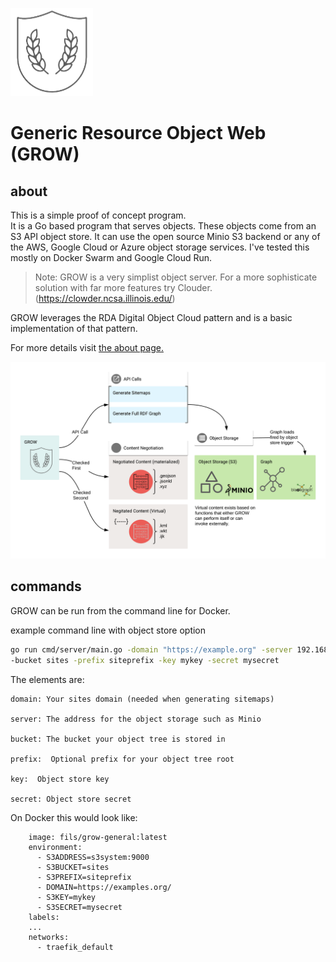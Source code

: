 ![GitHub Logo](./docs/images/growShield.png)

# Generic Resource Object Web (GROW)

## about

This is a simple proof of concept program.  
It is a Go based program that serves objects.  These objects 
come from an S3 API object store.  It can use the open source Minio 
S3 backend or any of the AWS, Google Cloud or Azure object storage 
services.   I've tested this mostly on Docker Swarm and Google Cloud Run.

> Note:  GROW is a very simplist object server.  For a more sophisticate
> solution with far more features try Clouder. (https://clowder.ncsa.illinois.edu/)

GROW leverages the RDA Digital Object Cloud pattern and is a basic implementation 
of that pattern.

For more details visit [the about page.](./docs/about.html)



![GitHub Logo](./docs/images/objecChain.png)


## commands

GROW can be run from the command line for Docker.

example command line with object store option 
```bash
go run cmd/server/main.go -domain "https://example.org" -server 192.168.86.45:1234 
-bucket sites -prefix siteprefix -key mykey -secret mysecret
```

The elements are:

```
domain: Your sites domain (needed when generating sitemaps)

server: The address for the object storage such as Minio

bucket: The bucket your object tree is stored in

prefix:  Optional prefix for your object tree root

key:  Object store key

secret: Object store secret
```

On Docker this would look like:

```Docker
    image: fils/grow-general:latest
    environment:
      - S3ADDRESS=s3system:9000
      - S3BUCKET=sites
      - S3PREFIX=siteprefix
      - DOMAIN=https://examples.org/
      - S3KEY=mykey
      - S3SECRET=mysecret
    labels:
    ...
    networks:
      - traefik_default

```

